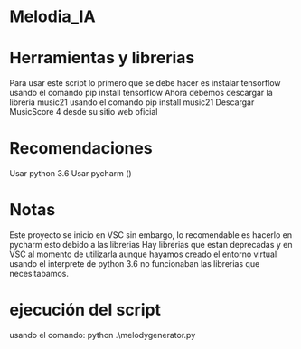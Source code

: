 # Melodia_IA

# Herramientas y librerias
Para usar este script lo primero que se debe hacer es instalar tensorflow usando el comando pip install tensorflow
Ahora debemos descargar la libreria music21 usando el comando pip install music21
Descargar MusicScore 4 desde su sitio web oficial

# Recomendaciones 
Usar python 3.6
Usar pycharm ()


# Notas
Este proyecto se inicio en VSC sin embargo, lo recomendable es hacerlo en pycharm esto debido a las librerias
Hay librerias que estan deprecadas y en VSC al momento de utilizarla aunque hayamos creado el entorno virtual 
usando el interprete de python 3.6 no funcionaban las librerias que necesitabamos.




# ejecución del script 
usando el comando: python .\melodygenerator.py
